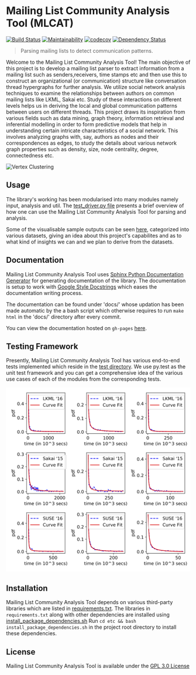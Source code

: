 # Mailing List Community Analysis Tool (MLCAT)

[![Build Status](https://travis-ci.org/DeveloperCAP/MLCAT.svg?branch=development)](https://travis-ci.org/DeveloperCAP/MLCAT)
[![Maintainability](https://api.codeclimate.com/v1/badges/f1d7947c8a62338544dd/maintainability)](https://codeclimate.com/github/DeveloperCAP/MLCAT/maintainability)
[![codecov](https://codecov.io/gh/DeveloperCAP/MLCAT/branch/master/graph/badge.svg)](https://codecov.io/gh/DeveloperCAP/MLCAT)
[![Dependency Status](https://www.versioneye.com/user/projects/5a57a7d70fb24f382f102324/badge.svg?style=flat-square)](https://www.versioneye.com/user/projects/5a57a7d70fb24f382f102324)


> Parsing mailing lists to detect communication patterns.

Welcome to the Mailing List Community Analysis Tool! The main objective of this project is to develop a mailing list parser to extract information from a mailing list such as senders,receivers, time stamps etc and then use this to construct an organizational (or communication) structure like conversation thread hypergraphs for further analysis. We utilize social network analysis techniques to examine the relationships between authors on common mailing lists like LKML, Sakai etc. Study of these interactions on different levels helps us in deriving the local and global communication patterns between users on different threads. This project draws its inspiration from various fields such as data mining, graph theory, information retrieval and inferential modelling in order to form predictive models that help in understanding certain intricate characteristics of a social network. This involves analyzing graphs with, say, authors as nodes and their correspondences as edges, to study the details about various network graph properties such as density, size, node centrality, degree, connectedness etc.

![Vertex Clustering](https://raw.githubusercontent.com/DeveloperCAP/MLCAT/master/data/lkml/graphs/vertex_clustering_infomap.png)

## Usage

The library's working has been modularised into many modules namely input, analysis and util. The [test_driver.py file](https://github.com/achyudhk/Mailing-List-Network-Analyzer/blob/development/lib/test_driver.py) presents a brief overview of how one can use the Mailing List Community Analysis Tool for parsing and analysis.

Some of the visualisable sample outputs can be seen [here](https://github.com/DeveloperCAP/MLCAT/tree/development/data), categorized into various datasets, giving an idea about this project's capabilites and as to what kind of insights we can and we plan to derive from the datasets.

## Documentation

Mailing List Community Analysis Tool uses [Sphinx Python Documentation Generator](http://www.sphinx-doc.org/en/stable/) for generating documentation of the library. The documentation is setup to work with [Google Style Docstrings](http://www.sphinx-doc.org/en/stable/ext/example_google.html) which eases the documentation writing process.

The documentation can be found under 'docs/' whose updation has been made automatic by the a bash script which otherwise requires to run `make html` in the 'docs/' directory after every commit.

You can view the documentation hosted on `gh-pages` [here](http://developercap.github.io/MLCAT/).

## Testing Framework

Presently, Mailing List Community Analysis Tool has various end-to-end tests implemented which reside in the [test directory](https://github.com/DeveloperCAP/MLCAT/tree/development/test/). We use py.test as the unit test framework and you can get a comprehensive idea of the various use cases of each of the modules from the corresponding tests.

![Conversation Characteristics](https://raw.githubusercontent.com/achyudhk/Mailing-List-Network-Analyzer/development/data/sakai-devel/plots/conversation_chars.png)

## Installation

Mailing List Community Analysis Tool depends on various third-party libraries which are listed in [requirements.txt](https://github.com/DeveloperCAP/MLCAT/blob/development/requirements.txt).
The libraries in `requirements.txt` along with other dependencies are installed using [install_package_dependencies.sh](https://github.com/DeveloperCAP/MLCAT/blob/development/etc/install_package_dependencies.sh) 
Run `cd etc && bash install_package_dependencies.sh` in the project root directory to install these dependencies.

## License

Mailing List Community Analysis Tool is available under the [GPL 3.0 License](https://github.com/DeveloperCAP/MLCAT/blob/master/LICENSE.md)

